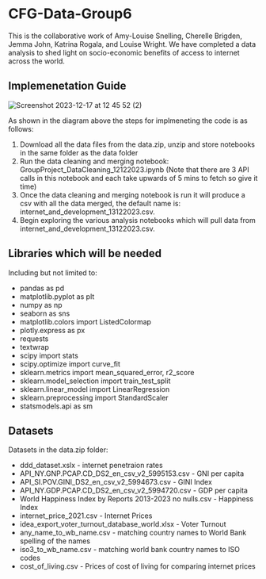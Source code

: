 # CFG-Data-Group6
This is the collaborative work of Amy-Louise Snelling, Cherelle Brigden, Jemma John, Katrina Rogala, and Louise Wright. We have completed a data analysis to shed light on socio-economic benefits of access to internet across the world. 

## Implemenetation Guide
![Screenshot 2023-12-17 at 12 45 52 (2)](https://github.com/jemmaj24/CFG-Data-Group6/assets/31040598/95b2b4d0-df88-45ea-8320-1dc70440465a)

As shown in the diagram above the steps for implmeneting the code is as follows:
1. Download all the data files from the data.zip, unzip and store notebooks in the same folder as the data folder
2. Run the data cleaning and merging notebook: GroupProject_DataCleaning_12122023.ipynb (Note that there are 3 API calls in this notebook and each take upwards of 5 mins to fetch so give it time)
3. Once the data cleaning and merging notebook is run it will produce a csv with all the data merged, the default name is: internet_and_development_13122023.csv.
4. Begin exploring the various analysis notebooks which will pull data from internet_and_development_13122023.csv.

## Libraries which will be needed
Including but not limited to:
- pandas as pd
- matplotlib.pyplot as plt
- numpy as np
- seaborn as sns
- matplotlib.colors import ListedColormap
- plotly.express as px
- requests
- textwrap
- scipy import stats
- scipy.optimize import curve_fit
- sklearn.metrics import mean_squared_error, r2_score
- sklearn.model_selection import train_test_split
- sklearn.linear_model import LinearRegression
- sklearn.preprocessing import StandardScaler
- statsmodels.api as sm

## Datasets
Datasets in the data.zip folder:
- ddd_dataset.xslx - internet penetraion rates
- API_NY.GNP.PCAP.CD_DS2_en_csv_v2_5995153.csv - GNI per capita
- API_SI.POV.GINI_DS2_en_csv_v2_5994673.csv - GINI Index
- API_NY.GDP.PCAP.CD_DS2_en_csv_v2_5994720.csv - GDP per capita
- World Happiness Index by Reports 2013-2023 no nulls.csv - Happiness Index
- internet_price_2021.csv - Internet Prices
- idea_export_voter_turnout_database_world.xlsx - Voter Turnout
- any_name_to_wb_name.csv - matching country names to World Bank spelling of the names
- iso3_to_wb_name.csv - matching world bank country names to ISO codes
- cost_of_living.csv - Prices of cost of living for comparing internet prices
